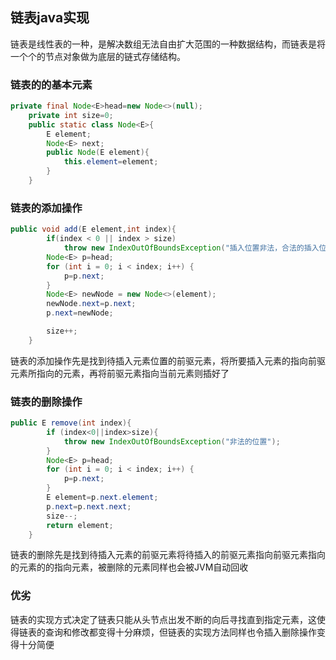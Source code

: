 ## 链表java实现

链表是线性表的一种，是解决数组无法自由扩大范围的一种数据结构，而链表是将一个个的节点对象做为底层的链式存储结构。

### 链表的的基本元素
```java
private final Node<E>head=new Node<>(null);
    private int size=0;
    public static class Node<E>{
        E element;
        Node<E> next;
        public Node(E element){
            this.element=element;
        }
    }
```
### 链表的添加操作
```java
public void add(E element,int index){
        if(index < 0 || index > size)
            throw new IndexOutOfBoundsException("插入位置非法，合法的插入位置为：0 ~ "+size);
        Node<E> p=head;
        for (int i = 0; i < index; i++) {
            p=p.next;
        }
        Node<E> newNode = new Node<>(element);
        newNode.next=p.next;
        p.next=newNode;

        size++;
    }
```
链表的添加操作先是找到待插入元素位置的前驱元素，将所要插入元素的指向前驱元素所指向的元素，再将前驱元素指向当前元素则插好了

### 链表的删除操作
```java
public E remove(int index){
        if (index<0||index>size){
            throw new IndexOutOfBoundsException("非法的位置");
        }
        Node<E> p=head;
        for (int i = 0; i < index; i++) {
            p=p.next;
        }
        E element=p.next.element;
        p.next=p.next.next;
        size--;
        return element;
    }
```
链表的删除先是找到待插入元素的前驱元素将待插入的前驱元素指向前驱元素指向的元素的的指向元素，被删除的元素同样也会被JVM自动回收

### 优劣
链表的实现方式决定了链表只能从头节点出发不断的向后寻找直到指定元素，这使得链表的查询和修改都变得十分麻烦，但链表的实现方法同样也令插入删除操作变得十分简便